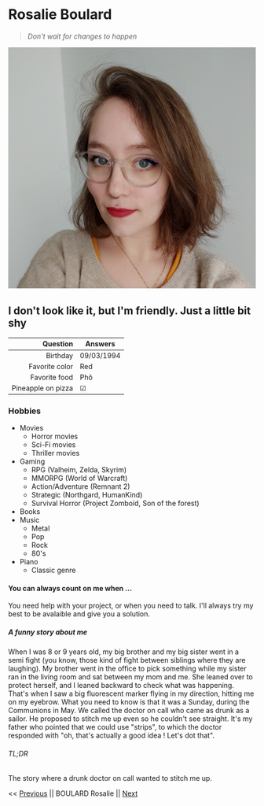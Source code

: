 # Rosalie Boulard

> _Don't wait for changes to happen_

![pic of myself](https://github.com/RosaBld/markdown-challenge/blob/main/IMG_20220317_150527.jpg)

## I don't look like it, but I'm friendly. Just a little bit shy

|Question           | Answers    |
|------------------:|------------|
|Birthday           | 09/03/1994 |
|Favorite color     | Red	 |
|Favorite food      | Phô        |
|Pineapple on pizza | &#x2611;   |

### Hobbies

- Movies
	* Horror movies
	* Sci-Fi movies
	* Thriller movies
- Gaming
	* RPG (Valheim, Zelda, Skyrim)
	* MMORPG (World of Warcraft)
	* Action/Adventure (Remnant 2)
	* Strategic (Northgard, HumanKind)
	* Survival Horror (Project Zomboid, Son of the forest)
- Books
- Music
	* Metal
	* Pop
	* Rock
	* 80's
- Piano
	* Classic genre

#### You can always count on me when ...

You need help with your project, or when you need to talk. I'll always try my best to be avalaible and give you a solution.


##### A funny story about me

When I was 8 or 9 years old, my big brother and my big sister went in a semi fight (you know, those kind of fight between siblings where they are laughing). My brother went in the office to pick something while my sister ran in the living room and sat between my mom and me. She leaned over to protect herself, and I leaned backward to check what was happening.
That's when I saw a big fluorescent marker flying in my direction, hitting me on my eyebrow.
What you need to know is that it was a Sunday, during the Communions in May. We called the doctor on call who came as drunk as a sailor. He proposed to stitch me up even so he couldn't see straight. It's my father who pointed that we could use "strips", to which the doctor responded with "oh, that's actually a good idea ! Let's dot that".

###### TL;DR

The story where a drunk doctor on call wanted to stitch me up.


<< [Previous](https://github.com/lbeauloi/markdown-challenge) || BOULARD Rosalie || [Next](https://github.com/LidwinePrior/markdown-challenge)


